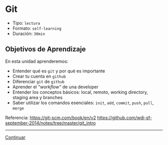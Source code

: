 # Git
- Tipo: `lectura`
- Formato: `self-learning`
- Duración: `30min`

## Objetivos de Aprendizaje

En esta unidad aprenderemos:
* Entender qué es `git` y por qué es importante
* Crear tu cuenta en `github`
* Diferenciar `git` de `github`
* Aprender el _"workflow"_ de una developer
* Entender los conceptos básicos: local, remoto, working directory, staging area y branches
* Saber utilizar los comandos esenciales: `init`, `add`, `commit`, `push`, `pull`, `merge`

Referencia:
https://git-scm.com/book/en/v2
https://github.com/wdi-sf-september-2014/notes/tree/master/git_intro
***

[Continuar](04-arrays.md)
